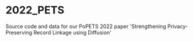 # 2022_PETS
Source code and data for our PoPETS 2022 paper 'Strengthening Privacy-Preserving Record Linkage using Diffusion'
